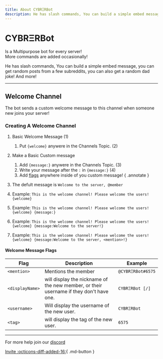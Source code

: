 ```yaml
---
title: About CYBRΞRBot
description: He has slash commands, You can build a simple embed message, you can get random posts from a few subreddits, you can also get a random dad joke! And more!
---
```


[discord]: https://discord.gg/Bm6fMsA
[invite]: https://discord.com/oauth2/authorize?client_id=745786473554378832&permissions=8&scope=bot%20applications.commands
[flags]: #welcome-message-flags

# CYBRΞRBot
Is a Multipurpose bot for every server!<br>
More commands are added occasionally!<br>

He has slash commands, You can build a simple embed message, you can get random posts from a few subreddits, you can also get a random dad joke! And more!

---


## Welcome Channel
The bot sends a custom welcome message to this channel when someone new joins your server!

### Creating A Welcome Channel
1. Basic Welcome Message (1)
   1. Put `{welcome}` anywere in the Channels Topic. (2)
2. Make a Basic Custom message
   1. Add `{message:}` anywere in the Channels Topic. (3)
   2. Write your message after the `:` in `{message:}` (4)
   3. Add [flags] anywhere inside of you custom message!
{ .annotate }

1.  The defult message is `Welcome to the server, @member`
2.  Example: `This is the welcome channel! Please welcome the users! {welcome}`
3.  Example: `This is the welcome channel! Please welcome the users! {welcome} {message:}`
4.  Example: `This is the welcome channel! Please welcome the users!{welcome} {message:Welcome to the server!}`
5.  Example: `This is the welcome channel! Please welcome the users!{welcome} {message:Welcome to the server, <mention>!}`


#### Welcome Message Flags
| Flag        | Description                          | Example     |
| ----------- | ------------------------------------ | ----------- |
| `<mention>` | Mentions the member                  |`@CYBRΞRBot#6575`|
|`<displayName>`|  will display the nickname of the new member, or their username if they don't have one. | `CYBRΞRBot [/]` |
| `<username>`    |  Will display the username of the new user. | `CYBRΞRBot` |
| `<tag>`    |   will display the tag of the new user. | `6575` |
---


For more help join our [discord]

[Invite :octicons-diff-added-16:](https://discord.com/oauth2/authorize?client_id=745786473554378832&permissions=8&scope=bot%20applications.commands){ .md-button }
